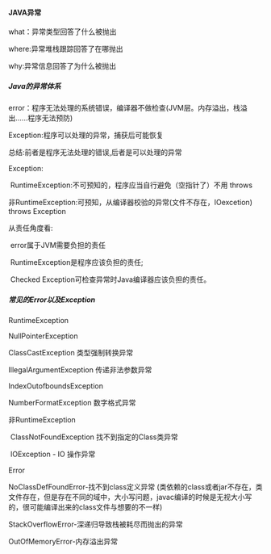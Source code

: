 #### JAVA异常

  what：异常类型回答了什么被抛出

  where:异常堆栈跟踪回答了在哪抛出

  why:异常信息回答了为什么被抛出

##### Java的异常体系

  error：程序无法处理的系统错误，编译器不做检查(JVM层。内存溢出，栈溢出......程序无法预防)

  Exception:程序可以处理的异常，捕获后可能恢复

  总结:前者是程序无法处理的错误,后者是可以处理的异常

  Exception:

​        RuntimeException:不可预知的，程序应当自行避免（空指针了）不用 throws

​        非RuntimeException:可预知，从编译器校验的异常(文件不存在，IOexcetion) throws Exception

 从责任角度看:

​      error属于JVM需要负担的责任

​      RuntimeException是程序应该负担的责任;

​      Checked Exception可检查异常时Java编译器应该负担的责任。

##### 常见的Error以及Exception

RuntimeException

   NullPointerException

   ClassCastException 类型强制转换异常

   IllegalArgumentException  传递非法参数异常

   IndexOutofboundsException  

   NumberFormatException  数字格式异常

非RuntimeException

​    ClassNotFoundException  找不到指定的Class类异常

​    IOException  - IO 操作异常

Error

  NoClassDefFoundError-找不到class定义异常  (类依赖的class或者jar不存在，类文件存在，但是存在不同的域中，大小写问题，javac编译的时候是无视大小写的，很可能编译出来的class文件与想要的不一样)

  StackOverflowError-深递归导致栈被耗尽而抛出的异常

  OutOfMemoryError-内存溢出异常